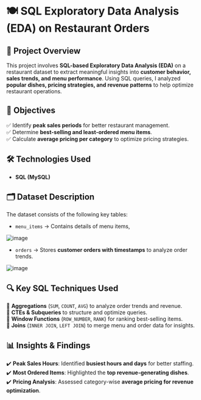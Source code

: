 # 🍽️ SQL Exploratory Data Analysis (EDA) on Restaurant Orders  

## 📌 Project Overview  
This project involves **SQL-based Exploratory Data Analysis (EDA)** on a restaurant dataset to extract meaningful insights into **customer behavior, sales trends, and menu performance**. Using SQL queries, I analyzed **popular dishes, pricing strategies, and revenue patterns** to help optimize restaurant operations.  

## 🎯 Objectives  
✅ Identify **peak sales periods** for better restaurant management.  
✅ Determine **best-selling and least-ordered menu items**.  
✅ Calculate **average pricing per category** to optimize pricing strategies.  

## 🛠️ Technologies Used  
- **SQL (MySQL)**

## 🗂️ Dataset Description  
The dataset consists of the following key tables:  
- `menu_items` → Contains details of menu items, 

![image](https://github.com/user-attachments/assets/4c83afdf-84fe-4085-a7fd-9dac0f507f11)


- `orders` → Stores **customer orders with timestamps** to analyze order trends.

![image](https://github.com/user-attachments/assets/e81ae7a0-676c-4bbc-931b-b2e4509f0b34)



## 🔍 Key SQL Techniques Used  
🔹 **Aggregations** (`SUM`, `COUNT`, `AVG`) to analyze order trends and revenue.  
🔹 **CTEs & Subqueries** to structure and optimize queries.  
🔹 **Window Functions** (`ROW_NUMBER`, `RANK`) for ranking best-selling items.  
🔹 **Joins** (`INNER JOIN`, `LEFT JOIN`) to merge menu and order data for insights.  

## 📊 Insights & Findings  
✔️ **Peak Sales Hours**: Identified **busiest hours and days** for better staffing.  
✔️ **Most Ordered Items**: Highlighted the **top revenue-generating dishes**.  
✔️ **Pricing Analysis**: Assessed category-wise **average pricing for revenue optimization**.  

